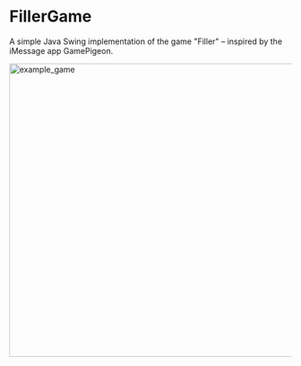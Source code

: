 # FillerGame
A simple Java Swing implementation of the game "Filler" – inspired by the iMessage app GamePigeon.

<img width="523" alt="example_game" src="https://github.com/user-attachments/assets/f0799c3d-6f11-464d-b5d0-bb96b3e57af4" />
